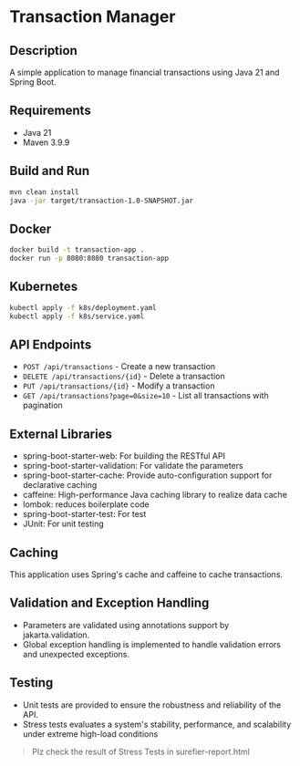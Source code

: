 # Transaction Manager

## Description
A simple application to manage financial transactions using Java 21 and Spring Boot.

## Requirements
- Java 21
- Maven 3.9.9

## Build and Run
```bash
mvn clean install
java -jar target/transaction-1.0-SNAPSHOT.jar
```

## Docker
```bash
docker build -t transaction-app .
docker run -p 8080:8080 transaction-app
```

## Kubernetes
```bash
kubectl apply -f k8s/deployment.yaml
kubectl apply -f k8s/service.yaml
```

## API Endpoints
- `POST /api/transactions` - Create a new transaction
- `DELETE /api/transactions/{id}` - Delete a transaction
- `PUT /api/transactions/{id}` - Modify a transaction
- `GET /api/transactions?page=0&size=10` - List all transactions with pagination

## External Libraries
- spring-boot-starter-web: For building the RESTful API
- spring-boot-starter-validation: For validate the parameters
- spring-boot-starter-cache: Provide auto-configuration support for declarative caching
- caffeine: High-performance Java caching library to realize data cache
- lombok: reduces boilerplate code
- spring-boot-starter-test: For test
- JUnit: For unit testing

## Caching
This application uses Spring's cache and caffeine to cache transactions.

## Validation and Exception Handling
- Parameters are validated using annotations support by jakarta.validation.
- Global exception handling is implemented to handle validation errors and unexpected exceptions.

## Testing
- Unit tests are provided to ensure the robustness and reliability of the API.
- Stress tests evaluates a system's stability, performance, and scalability under extreme high-load conditions  

> Plz check the result of Stress Tests in surefier-report.html